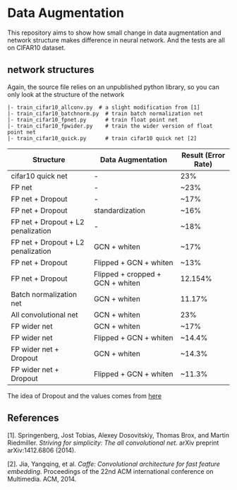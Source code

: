 # Data Augmentation
This repository aims to show how small change in data augmentation and network structure makes difference in neural network. And the tests are all on CIFAR10 dataset.

## network structures

Again, the source file relies on an unpublished python library, so you can only look at the structure of the network

```
|- train_cifar10_allconv.py  # a slight modification from [1]
|- train_cifar10_batchnorm.py  # train batch normalization net
|- train_cifar10_fpnet.py      # train float point net
|- train_cifar10_fpwider.py    # train the wider version of float point net
|- train_cifar10_quick.py      # train cifar10 quick net [2]
```

| Structure | Data Augmentation | Result (Error Rate)|
| --- | --- | --- |
| cifar10 quick net | - | 23% |
| FP net | - | ~23% |
| FP net + Dropout | - | ~17% |
| FP net + Dropout | standardization | ~16% |
| FP net + Dropout + L2 penalization | - | ~18% |
| FP net + Dropout + L2 penalization | GCN + whiten | ~17% |
| FP net + Dropout | Flipped + GCN + whiten| ~13% |
| FP net + Dropout | Flipped + cropped + GCN + whiten | 12.154% |
| Batch normalization net | GCN + whiten | 11.17% |
| All convolutional net | GCN + whiten | 23% |
| FP wider net | GCN + whiten | ~17% |
| FP wider net | Flipped + GCN + whiten | ~14.4% |
| FP wider net + Dropout | GCN + whiten | ~14.3% |
| FP wider net + Dropout | Flipped + GCN + whiten | ~11.3% |

The idea of Dropout and the values comes from [here](https://github.com/nagadomi/kaggle-cifar10-torch7 )




## References

[1]. Springenberg, Jost Tobias, Alexey Dosovitskiy, Thomas Brox, and Martin Riedmiller. *Striving for simplicity: The all convolutional net.* arXiv preprint arXiv:1412.6806 (2014).

[2]. Jia, Yangqing, et al. *Caffe: Convolutional architecture for fast feature embedding.* Proceedings of the 22nd ACM international conference on Multimedia. ACM, 2014.




